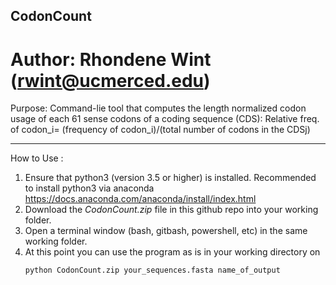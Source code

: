 ## CodonCount
# Author: Rhondene Wint (rwint@ucmerced.edu)

Purpose: Command-lie tool that computes the length normalized codon usage of each 61 sense codons of a coding sequence (CDS):
            Relative freq. of codon_i=  (frequency of codon_i)/(total number of codons in the CDSj)
******************************************************************************************************
How to Use :
1. Ensure that python3 (version 3.5 or higher) is installed. 
	Recommended to install python3 via anaconda https://docs.anaconda.com/anaconda/install/index.html 
2. Download the *CodonCount.zip* file in this github repo into your working folder. 
3. Open a terminal window (bash, gitbash, powershell, etc) in the same working folder.
4. At this point you can use the program as is in your working directory on
	```console 
	python CodonCount.zip your_sequences.fasta name_of_output
	```
